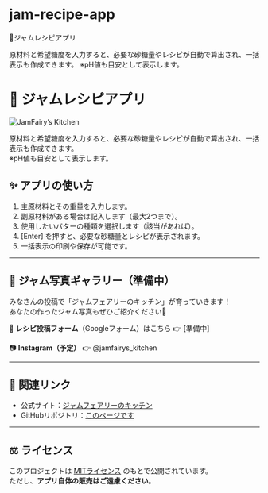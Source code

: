 # jam-recipe-app
🍓ジャムレシピアプリ

原材料と希望糖度を入力すると、必要な砂糖量やレシピが自動で算出され、一括表示も作成できます。 ※pH値も目安として表示します。
# 🍓 ジャムレシピアプリ

![JamFairy’s Kitchen](./images/jamfairy_cover.png) <!-- ※GitHubのimagesフォルダなどに画像を配置してください -->

原材料と希望糖度を入力すると、必要な砂糖量やレシピが自動で算出され、一括表示も作成できます。  
※pH値も目安として表示します。

## ✨ アプリの使い方

1. 主原材料とその重量を入力します。
2. 副原材料がある場合は記入します（最大2つまで）。
3. 使用したいバターの種類を選択します（該当があれば）。
4. [Enter] を押すと、必要な砂糖量とレシピが表示されます。
5. 一括表示の印刷や保存が可能です。

---

## 📸 ジャム写真ギャラリー（準備中）

みなさんの投稿で「ジャムフェアリーのキッチン」が育っていきます！  
あなたの作ったジャム写真もぜひご紹介ください🍓

📩 **レシピ投稿フォーム**（Googleフォーム）はこちら 👉 [準備中]

📷 **Instagram（予定）** 👉 @jamfairys_kitchen

---

## 🔗 関連リンク

- 公式サイト：[ジャムフェアリーのキッチン](https://jamfairy-recipeapp.amebaownd.com/)
- GitHubリポジトリ：[このページです](https://github.com/kaori-846/jam-recipe-app)

---

## ⚖️ ライセンス

このプロジェクトは [MITライセンス](./LICENSE) のもとで公開されています。  
ただし、**アプリ自体の販売はご遠慮ください**。

